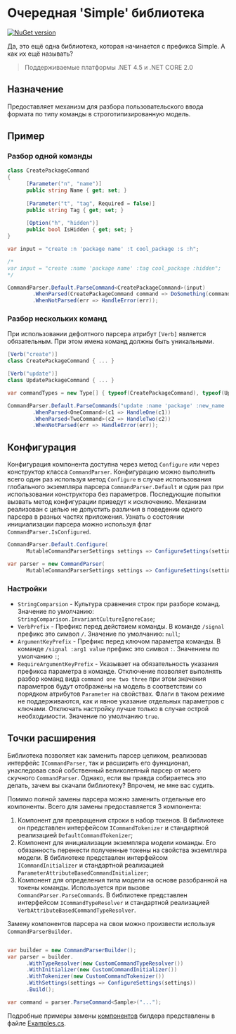# Очередная  'Simple' библиотека

[![NuGet version](https://img.shields.io/nuget/v/SimpleCommandParser.svg?style=flat-square)](https://www.nuget.org/packages/SimpleCommandParser/)

Да, это ещё одна библиотека, которая начинается с префикса Simple. А как их ещё называть?
>Поддерживаемые платформы .NET 4.5 и .NET CORE 2.0

## Назначение
Предоставляет механизм для разбора пользовательского ввода формата по типу команды в строготипизированную модель.

## Пример

### Разбор одной команды

```C#
class CreatePackageCommand
{ 
      [Parameter("n", "name")]
      public string Name { get; set; }
      
      [Parameter("t", "tag", Required = false)]
      public string Tag { get; set; }
      
      [Option("h", "hidden")]
      public bool IsHidden { get; set; }
}

var input = "create :n 'package name' :t cool_package :s :h"; 

/*
var input = "create :name 'package name' :tag cool_package :hidden";
*/

CommandParser.Default.ParseCommand<CreatePackageCommand>(input)
        .WhenParsed(CreatePackageCommand command => DoSomething(command))
        .WhenNotParsed(err => HandleError(err));
```

### Разбор нескольких команд

При использовании дефолтного парсера атрибут `[Verb]` является обязательным. При этом имена команд должны быть уникальными.

```C#
[Verb("create")]
class CreatePackageCommand { ... }

[Verb("update")]
class UpdatePackageCommand { ... }

var commandTypes = new Type[] { typeof(CreatePackageCommand), typeof(UpdatePackageCommand) };

CommandParser.Default.ParseCommands("update :name 'package' :new_name 'new package'", commandTypes)
        .WhenParsed<OneCommand>(c1 => HandleOne(c1))
        .WhenParsed<TwoCommand>(c2 => HandleTwo(c2))
        .WhenNotParsed(err => HandleError(err));
```

## Конфигурация

Конфигурация компонента доступна через метод `Configure` или через конструктор класса `CommandParser`. Конфигурацию можно выполнить всего один раз используя метод `Configure` в случае использования глобального экземпляра парсера `CommandParser.Default` и один раз при использовании конструктора без параметров. Последующие попытки вызвать метод конфигурации приведут к исключению. Механизм реализован с целью не допустить различия в поведении одного парсера в разных частях приложения. Узнать о состоянии инициализации парсера можно используя флаг ```CommandParser.IsConfigured```.

```C#
CommandParser.Default.Configure(
      MutableCommandParserSettings settings => ConfigureSettings(settings));
```
```C#
var parser = new CommandParser(
      MutableCommandParserSettings settings => ConfigureSettings(settings));
```

### Настройки

* `StringComparsion` - Культура сравнения строк при разборе команд. Значение по умолчанию: `StringComparison.InvariantCultureIgnoreCase`;
* `VerbPrefix` - Префикс перед действием команды. В команде `/signal` префикс это символ `/`. Значение по умолчанию: `null`;
* `ArgumentKeyPrefix` - Префикс перед ключом параметра команды. В команде `/signal :arg1 value` префикс это символ `:`. Значением по умолчанию `:`;
* `RequireArgumentKeyPrefix` - Указывает на обязательность указания префикса параметра в команде. Отключение позволяет выполнять разбор команд вида `command one two three` при этом значения параметров будут отображены на модель в соответствии со порядком атрибутов `Parameter` на свойствах. Флаги в таком режиме не поддерживаются, как и явное указание отдельных параметров с ключами. Отключать настройку лучше только в случае острой необходимости. Значение по умолчанию `true`.

## Точки расширения
Библиотека позволяет как заменить парсер целиком, реализовав интерфейс `ICommandParser`, так и расширить его функционал, унаследовав свой собственный великолепный парсер от моего скучного `CommandParser`. Однако, если вы правда собираетесь это делать, зачем вы скачали библиотеку? Впрочем, не мне вас судить.


Помимо полной замены парсера можно заменить отдельные его компоненты. Всего для замены предоставляется 3 компонента:
1. Компонент для превращения строки в набор токенов. В библиотеке он представлен интерфейсом `ICommandTokenizer` и стандартной реализацией `DefaultCommandTokenizer`;
2. Компонент для инициализации экземпляра модели команды. Его обязанность перенести полученные токены на свойства экземпляра модели. В библиотеке представлен интерфейсом `ICommandInitializer` и стандартной реализацией `ParameterAttributeBasedCommandInitializer`;
3. Компонент для определения типа модели на основе разобранной на токены команды. Используется при вызове `CommandParser.ParseCommands`. В библиотеке представлен интерфейсом `ICommandTypeResolver` и стандартной реализацией `VerbAttributeBasedCommandTypeResolver`.

Замену компонентов парсера на свои можно произвести используя `CommandParserBuilder`.
``` C#

var builder = new CommandParserBuilder();
var parser = builder.
      .WithTypeResolver(new CustomCommandTypeResolver())
      .WithInitializer(new CustomCommandInitializer())
      .WithTokenizer(new CustomCommandTokenizer())
      .WithSettings(settings => ConfigureSettings(settings))
      .Build();

var command = parser.ParseCommand<Sample>("...");
```
Подробные примеры замены [компонентов](https://github.com/rex-core/SimpleCommandParser/tree/master/SimpleCommandParser.Examples/ExtendParser) билдера представлены в файле [Examples.cs](https://github.com/rex-core/SimpleCommandParser/blob/master/SimpleCommandParser.Examples/Examples.cs).
